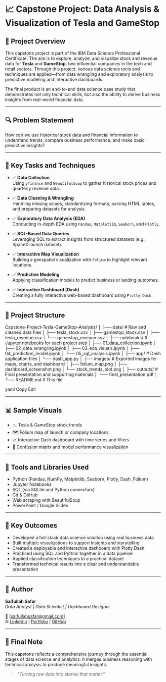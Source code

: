 # 📈 Capstone Project: Data Analysis & Visualization of Tesla and GameStop

## 🧩 Project Overview

This capstone project is part of the IBM Data Science Professional Certificate. The aim is to explore, analyze, and visualize stock and revenue data for **Tesla** and **GameStop**, two influential companies in the tech and retail sectors. Through this project, various data science tools and techniques are applied—from data wrangling and exploratory analysis to predictive modeling and interactive dashboards.

The final product is an end-to-end data science case study that demonstrates not only technical skills, but also the ability to derive business insights from real-world financial data.

---

## 🔍 Problem Statement

How can we use historical stock data and financial information to understand trends, compare business performance, and make basic predictive insights?

---

## 🧠 Key Tasks and Techniques

- ✅ **Data Collection**  
  Using `yfinance` and `BeautifulSoup` to gather historical stock prices and quarterly revenue data.

- ✅ **Data Cleaning & Wrangling**  
  Handling missing values, standardizing formats, parsing HTML tables, and preparing datasets for analysis.

- ✅ **Exploratory Data Analysis (EDA)**  
  Conducting in-depth EDA using `Pandas`, `Matplotlib`, `Seaborn`, and `Plotly`.

- ✅ **SQL-Based Data Queries**  
  Leveraging SQL to extract insights from structured datasets (e.g., SpaceX launch dataset).

- ✅ **Interactive Map Visualization**  
  Building a geospatial visualization with `Folium` to highlight relevant locations.

- ✅ **Predictive Modeling**  
  Applying classification models to predict business or landing outcomes.

- ✅ **Interactive Dashboard (Dash)**  
  Creating a fully interactive web-based dashboard using `Plotly Dash`.

---

## 📁 Project Structure

Capstone-Project-Tesla-GameStop-Analysis/
│
├── data/ # Raw and cleaned data files
│ ├── tesla_stock.csv
│ ├── gamestop_stock.csv
│ ├── tesla_revenue.csv
│ └── gamestop_revenue.csv
│
├── notebooks/ # Jupyter notebooks for each project step
│ ├── 01_data_collection.ipynb
│ ├── 02_data_wrangling.ipynb
│ ├── 03_eda_visuals.ipynb
│ ├── 04_prediction_model.ipynb
│ └── 05_sql_analysis.ipynb
│
├── app/ # Dash application files
│ └── dash_app.py
│
├── images/ # Exported images for maps, charts, and dashboard
│ ├── folium_map.png
│ ├── dashboard_screenshot.png
│ └── stock_trends_plot.png
│
├── outputs/ # Final presentation and supporting materials
│ └── final_presentation.pdf
│
└── README.md # This file

yaml
Copy
Edit

---

## 📊 Sample Visuals

- 📉 Tesla & GameStop stock trends  
- 🗺️ Folium map of launch or company locations  
- 📈 Interactive Dash dashboard with time series and filters  
- 🧮 Confusion matrix and model performance visualization

---

## 🚀 Tools and Libraries Used

- Python (Pandas, NumPy, Matplotlib, Seaborn, Plotly, Dash, Folium)
- Jupyter Notebooks
- SQL (via SQLite and Python connectors)
- Git & GitHub
- Web scraping with BeautifulSoup
- PowerPoint / Google Slides

---

## 📌 Key Outcomes

- Developed a full-stack data science solution using real business data  
- Built multiple visualizations to support insights and storytelling  
- Created a deployable and interactive dashboard with Plotly Dash  
- Practiced using SQL and Python together in a data pipeline  
- Applied classification techniques to a practical dataset  
- Transformed technical results into a clear and understandable presentation

---

## 👤 Author

**Saifullah Safar**  
_Data Analyst | Data Scientist | Dashboard Designer_  

📧 [saifullahsafar@gmail.com]  
🌐 [LinkedIn](www.linkedin.com/in/saifullah-safar-534055345) | [Portfolio]([https://your-portfolio-site.com](https://www.upwork.com/freelancers/~01e22d8b31dd7bbbc1?mp_source=share)) | [GitHub]([https://github.com/YourUsername](https://github.com/SaifullahSafar))

---

## 🏁 Final Note

This capstone reflects a comprehensive journey through the essential stages of data science and analytics. It merges business reasoning with technical analysis to produce meaningful insights.

> _"Turning raw data into stories that matter."_  
